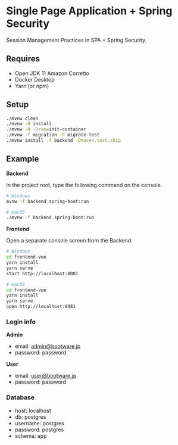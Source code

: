 # Single Page Application + Spring Security

Session Management Practices in SPA + Spring Security.

## Requires

 - Open JDK 11 Amazon Corretto
 - Docker Desktop
 - Yarn (or npm)

## Setup

```sh
./mvnw clean
./mvnw -N install
./mvnw -N -Drun=init-container
./mvnw -f migration -P migrate-test
./mvnw install -f backend -Dmaven.test.skip
```

## Example

**Backend**

In the project root, type the following command on the console.

```sh
# Windows
mvnw -f backend spring-boot:run

# macOS
./mvnw -f backend spring-boot:run
```

**Frontend**

Open a separate console screen from the Backend.

```sh
# Windows
cd frontend-vue
yarn install
yarn serve
start http://localhost:8081

# macOS
cd frontend-vue
yarn install
yarn serve
open http://localhost:8081
```

### Login info

**Admin**
 - email: admin@bootware.jp
 - password: password
 
**User**
 - email: user@bootware.jp
 - password: password

### Database

 - host: localhost
 - db: postgres
 - username: postgres
 - password: postgres
 - schema: app
